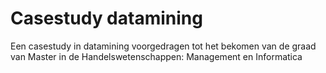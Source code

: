 # Casestudy datamining
Een casestudy in datamining voorgedragen tot het bekomen van de graad van Master in de Handelswetenschappen: Management en Informatica
